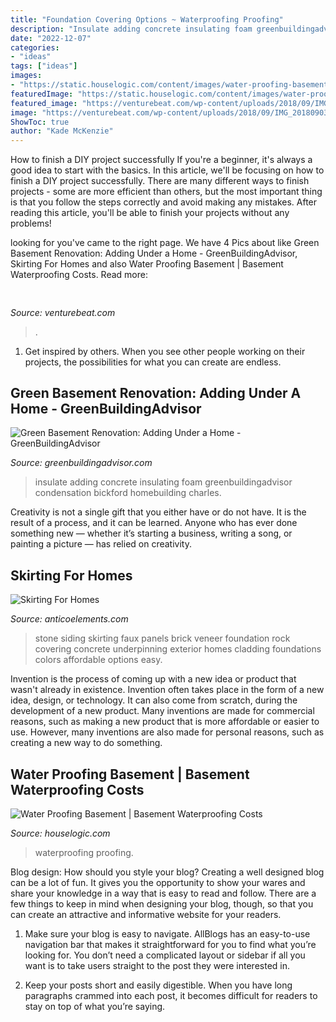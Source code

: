 ```yaml
---
title: "Foundation Covering Options ~ Waterproofing Proofing"
description: "Insulate adding concrete insulating foam greenbuildingadvisor condensation bickford homebuilding charles"
date: "2022-12-07"
categories:
- "ideas"
tags: ["ideas"]
images:
- "https://static.houselogic.com/content/images/water-proofing-basement-standard1_7b1d084bb7291768ac1e8b85546f6cd7_1280x854_q85.jpg"
featuredImage: "https://static.houselogic.com/content/images/water-proofing-basement-standard1_7b1d084bb7291768ac1e8b85546f6cd7_1280x854_q85.jpg"
featured_image: "https://venturebeat.com/wp-content/uploads/2018/09/IMG_20180903_102707-1.jpg?w=757"
image: "https://venturebeat.com/wp-content/uploads/2018/09/IMG_20180903_102707-1.jpg?w=757"
ShowToc: true
author: "Kade McKenzie"
---
```



How to finish a DIY project successfully
If you're a beginner, it's always a good idea to start with the basics. In this article, we'll be focusing on how to finish a DIY project successfully. There are many different ways to finish projects - some are more efficient than others, but the most important thing is that you follow the steps correctly and avoid making any mistakes. After reading this article, you'll be able to finish your projects without any problems!

	

		
looking for  you've came to the right page. We have 4 Pics about  like Green Basement Renovation: Adding Under a Home - GreenBuildingAdvisor, Skirting For Homes and also Water Proofing Basement | Basement Waterproofing Costs. Read more:
		
    
## 

<img loading=lazy src="https://venturebeat.com/wp-content/uploads/2018/09/IMG_20180903_102707-1.jpg?w=757" onerror="this.onerror=null;this.src='https://tse3.mm.bing.net/th?id=OIP.Dnhhdm2edEw4m6F1HTB_ZgHaF3&amp;pid=15.1';" alt="">

_Source: venturebeat.com_

>. 

	

1. Get inspired by others. When you see other people working on their projects, the possibilities for what you can create are endless.

    
## Green Basement Renovation: Adding Under A Home - GreenBuildingAdvisor

<img loading=lazy src="https://s3.amazonaws.com/greenbuildingadvisor.s3.tauntoncloud.com/app/uploads/2018/07/25054452/EPS-insulate-basement-wall-IMG_5648.jpg" onerror="this.onerror=null;this.src='https://tse2.mm.bing.net/th?id=OIP.1dRqVCBV-aFd8i1knt5pfQHaLH&amp;pid=15.1';" alt="Green Basement Renovation: Adding Under a Home - GreenBuildingAdvisor">

_Source: greenbuildingadvisor.com_

>insulate adding concrete insulating foam greenbuildingadvisor condensation bickford homebuilding charles. 

	

Creativity is not a single gift that you either have or do not have. It is the result of a process, and it can be learned. Anyone who has ever done something new — whether it’s starting a business, writing a song, or painting a picture — has relied on creativity.

    
## Skirting For Homes

<img loading=lazy src="http://www.anticoelements.com/blog/wp-content/uploads/blog-siding.jpg" onerror="this.onerror=null;this.src='https://tse1.mm.bing.net/th?id=OIP.jKUvH6Qwek9QbEz3L__knAHaE1&amp;pid=15.1';" alt="Skirting For Homes">

_Source: anticoelements.com_

>stone siding skirting faux panels brick veneer foundation rock covering concrete underpinning exterior homes cladding foundations colors affordable options easy. 

	

Invention is the process of coming up with a new idea or product that wasn't already in existence. Invention often takes place in the form of a new idea, design, or technology. It can also come from scratch, during the development of a new product. Many inventions are made for commercial reasons, such as making a new product that is more affordable or easier to use. However, many inventions are also made for personal reasons, such as creating a new way to do something.

    
## Water Proofing Basement | Basement Waterproofing Costs

<img loading=lazy src="https://static.houselogic.com/content/images/water-proofing-basement-standard1_7b1d084bb7291768ac1e8b85546f6cd7_1280x854_q85.jpg" onerror="this.onerror=null;this.src='https://tse2.mm.bing.net/th?id=OIP.uau_F1LbYXwBokGb-afIrQHaE7&amp;pid=15.1';" alt="Water Proofing Basement | Basement Waterproofing Costs">

_Source: houselogic.com_

>waterproofing proofing. 

	

Blog design: How should you style your blog?
Creating a well designed blog can be a lot of fun. It gives you the opportunity to show your wares and share your knowledge in a way that is easy to read and follow. There are a few things to keep in mind when designing your blog, though, so that you can create an attractive and informative website for your readers.
1. Make sure your blog is easy to navigate. AllBlogs has an easy-to-use navigation bar that makes it straightforward for you to find what you’re looking for. You don’t need a complicated layout or sidebar if all you want is to take users straight to the post they were interested in.

2. Keep your posts short and easily digestible. When you have long paragraphs crammed into each post, it becomes difficult for readers to stay on top of what you’re saying.

